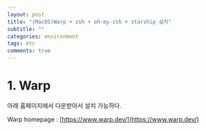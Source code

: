 ```yaml
---
layout: post
title: "(MacOS)Warp + zsh + oh-my-zsh + starship 설치"
subtitle: ""
categories: environment
tags: etc
comments: true
---
```


# 1. Warp

아래 홈페이지에서 다운받아서 설치 가능하다.

Warp homepage : [https://www.warp.dev/](https://www.warp.dev/)

<!--
# 2. Zsh

macOS Catalina 부터는 기본 shell이 zsh(/bin/zsh)로 되어 있다. 맥 시스템에서 사용하는 default 프로그램들은 경험상 대체적으로 건드리지 않는게 에러 발생이 안되고 좋은 것 같다.
따라서, 맥 패키지 관리 툴인 brew를 사용해서 설치, 제거, 업데이트 등이 용이하게 brew를 사용해서 zsh를 새로 설치해서 사용 한다.

```zsh
# Brew를 사용해서 zsh 설치
$ brew install zsh

# zsh 설치 된 위치 확인
$ which -a zsh

# 설치 된 zsh를 standard shell 목록에 추가
$ sudo vi /etc/shells #마지막 줄에 /usr/local/bin/zsh 를 추가하고 저장

# 기본 shell 변경
$ chsh -s /usr/local/bin/zsh
```

##### Shell 관련 명령어

```zsh
# 현재 사용중인 shell 확인
$ echo $SHELL

# 사용 가능한 shell 확인
$ cat /etc/shells
```

# 3. Oh-My-ZSH

### 1. Oh-My-ZSH 설치

Oh-My-ZSH homepage : [https://ohmyz.sh/](https://ohmyz.sh/)

```zsh
#1. Install oh-my-zsh via curl
$ sh -c "$(curl -fsSL https://raw.github.com/ohmyzsh/ohmyzsh/master/tools/install.sh)"

#2. Install oh-my-zsh via wget
$ sh -c "$(wget https://raw.github.com/ohmyzsh/ohmyzsh/master/tools/install.sh -O -)"
```

### 2. Oh-My-ZSH Theme 설정

#### 1) 기본 Theme 확인

```zsh
$ echo $ZSH_THEME
```

#### 2) Theme 확인 및 변경

Oh-My-ZSH의 테마는 여러가지가 있는데 아래 홈페이지에서 확인이 가능하다.

Oh-My-ZSH Theme github : [https://github.com/ohmyzsh/ohmyzsh/wiki/themes](https://github.com/ohmyzsh/ohmyzsh/wiki/themes)

홈페이지에서 사용하고 싶은 theme의 이름을 확인하고 zsh 설정 파일에서 테마를 설정한다.
Zsh, Oh-My-ZSH와 관련된 설정들은 ~/.zshrc에서 수정이 가능하다.

~/.zshrc에서 ZSH_THEME를 내가 원하는 테마 이름으로 변경하면 된다. 나는 agnoster로 설정을 했다.

![~/.zshrc_theme](./../assets/img/post_image/Terminal/zshrc_theme.png)

#### 3) Prompt 컴퓨터 이름 삭제, User 이름만 사용

기본으로 설정 되어 있는 prompt에 user 이름 말고 컴퓨터 이름도 적혀있어서 매우 길고 불편하다. 따라서, 이 부분을 삭제한다.
~/.zshrc를 열고 아래 내용을 가장 마지막에 복사 해준다.

```vim
prompt_context() {
	if [[ "$USER" != "$DEFAULT_USER" || -n "$SSH_CLIENT" ]]; then
		prompt_segment black default "%(!.%{%F{yellow}%}.)$USER"
	fi
}
```

#### 4) plugin 사용

zsh에는 유용한 여러 plugin들이 있다. 명령어 자동 완성, 추천, syntax 하이라이트 등이 있다. zsh의 기본 plugin들은 이 위치(~/.oh-my-zsh/plugins/)에 설치 되어 있으며, 사용하려면 아래 그림과 같이 ~/.zshrc 설정 파일에서 plugins에 등록을 하면 된다.
![~/.zshrc_plugin](./../assets/img/post_image/Terminal/zshrc_plugin.png)

설치 해볼 plugin은 이동한 적이 있는 폴더를 다시 이동 할 때, 모든 경로를 적지 않아도 이동하게 해주는 plugin으로 autojump이다.

```zsh
$ brew install autojump
```

위와 같이 설치를 해주고 ~/.zshrc에 plugins에 autojump를 추가하고 터미널을 재시작한다.

```vim
plugins=(git autojump)
```

# Nerd Font 설치

Nerd Fonts homepage : [https://www.nerdfonts.com/](https://www.nerdfonts.com/)

```zsh
$ brew tap homebrew/cask-fonts

# brew install --cask font-<FONT NAME>-nerd-font
$ brew install --cask font-hack-nerd-font
``` -->
